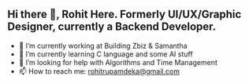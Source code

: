 ## Hi there 👋, Rohit Here. Formerly UI/UX/Graphic Designer, currently a Backend Developer.

- 🔭 I’m currently working at Building Zbiz & Samantha
- 🌱 I’m currently learning C language and some AI stuff
- 🤔 I’m looking for help with Algorithms and Time Management
- 📫 How to reach me: rohitrupamdeka@gmail.com
